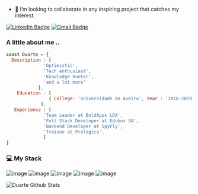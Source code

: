 
- 🤝 I’m looking to collaborate in any inspiring project that catches my interest.

[![Linkedin Badge](https://img.shields.io/badge/-Duarte-blue?style=flat-square&logo=Linkedin&logoColor=white&link=https://www.linkedin.com/in/jorgermduarte/)](https://www.linkedin.com/in/jorgermduarte/)
[![Gmail Badge](https://img.shields.io/badge/-jorge_duarte@outlook.pt-c14438?style=flat-square&logo=Gmail&logoColor=white&link=mailto:jorge_duarte@outlook.pt)](mailto:jorge_duarte@outlook.pt)

### A little about me ..

```javascript
const Duarte = {
  Description : [
              'Optimistic',
              'Tech enthusiast',
              'Knowledge hunter',
              'and a lot more'
            ],
    Education : [ 
                { College: 'Universidade de Aveiro', Year : '2016-2019', course: 'Software Developer' },
             ],
   Experience : [
              'Team Leader at BoldApps LDA', 
              'Full Stack Developer at Edubox SA', 
              'Backend Developer at SpyFly',
              'Trainee at Prologica',
              ]
}
```

### :computer: My Stack

![image](https://user-images.githubusercontent.com/45755132/118343014-35220380-b51e-11eb-9a6e-e30fc16dd354.png)
![image](https://user-images.githubusercontent.com/45755132/118343025-54209580-b51e-11eb-9b90-48306d2f7580.png)
![image](https://user-images.githubusercontent.com/45755132/118343037-6ac6ec80-b51e-11eb-8dc4-6f9941438782.png)
![image](https://user-images.githubusercontent.com/45755132/118343054-7f0ae980-b51e-11eb-8598-d7535bcddcc7.png)
![image](https://user-images.githubusercontent.com/45755132/118343080-a95ca700-b51e-11eb-89cd-e5272e5e1219.png)


<p align="left"> 
  <img src="https://github-readme-stats.vercel.app/api?username=jorgermduarte&theme=radical&show_icons=true" alt="Duarte Github Stats" />
</p>
